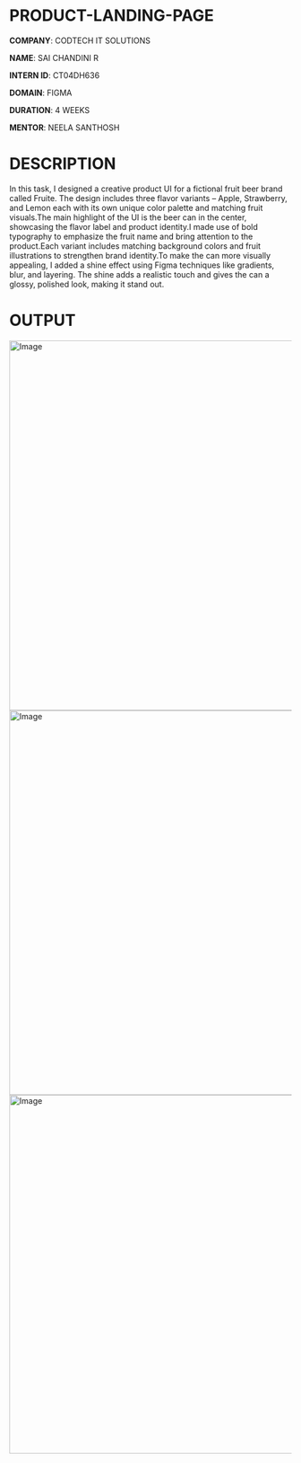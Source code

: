 # PRODUCT-LANDING-PAGE

**COMPANY**: CODTECH IT SOLUTIONS

**NAME**: SAI CHANDINI R

**INTERN ID**: CT04DH636

**DOMAIN**: FIGMA

**DURATION**: 4 WEEKS

**MENTOR**: NEELA SANTHOSH

# DESCRIPTION

In this task, I designed a creative product UI for a fictional fruit beer brand called Fruite. The design includes three flavor variants – Apple, Strawberry, and Lemon  each with its own unique color palette and matching fruit visuals.The main highlight of the UI is the beer can in the center, showcasing the flavor label and product identity.I made use of bold typography to emphasize the fruit name and bring attention to the product.Each variant includes matching background colors and fruit illustrations to strengthen brand identity.To make the can more visually appealing, I added a shine effect using Figma techniques like gradients, blur, and layering.
The shine adds a realistic touch and gives the can a glossy, polished look, making it stand out.

# OUTPUT

<img width="969" height="659" alt="Image" src="https://github.com/user-attachments/assets/d3f18bd2-2f0b-43b7-b80e-2e4a45c8d24d" />
<img width="994" height="685" alt="Image" src="https://github.com/user-attachments/assets/24c78853-1419-43cc-ad12-b7f2f1e16573" />
<img width="942" height="639" alt="Image" src="https://github.com/user-attachments/assets/d8fc46d3-7c27-484d-ab40-8aa253f342fb" />
